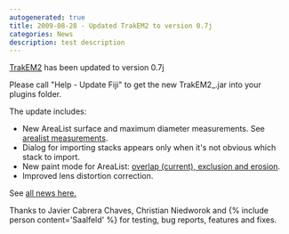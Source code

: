 ```yaml
---
autogenerated: true
title: 2009-08-28 - Updated TrakEM2 to version 0.7j
categories: News
description: test description
---
```


[TrakEM2](/plugins/trakem2) has been updated to version 0.7j

Please call "Help - Update Fiji" to get the new TrakEM2\_.jar into your plugins folder.

The update includes:

-   New AreaList surface and maximum diameter measurements. See [arealist measurements](http://t2.ini.uzh.ch/trakem2_manual.html#measure_arealist).
-   Dialog for importing stacks appears only when it's not obvious which stack to import.
-   New paint mode for AreaList: [overlap (current), exclusion and erosion](http://www.ini.uzh.ch/~acardona/trakem2_manual.html#edit_arealist).
-   Improved lens distortion correction.

See [all news here.](http://t2.ini.uzh.ch/trakem2.html)

Thanks to Javier Cabrera Chaves, Christian Niedworok and {% include person content='Saalfeld' %} for testing, bug reports, features and fixes.


